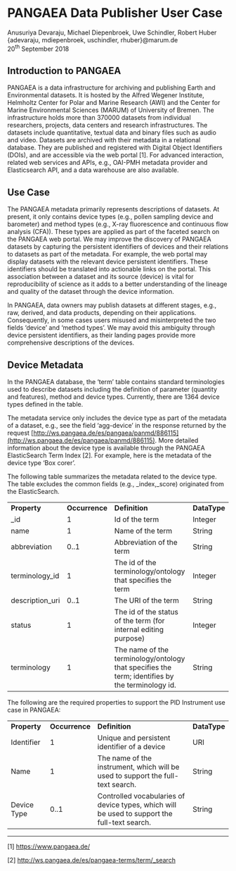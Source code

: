 # PANGAEA Data Publisher User Case

Anusuriya Devaraju, Michael Diepenbroek, Uwe Schindler, Robert Huber  
{adevaraju, mdiepenbroek, uschindler, rhuber}@marum.de  
20<sup>th</sup> September 2018

 

## Introduction to PANGAEA

PANGAEA is a data infrastructure for archiving and publishing Earth and Environmental datasets. It is hosted by the Alfred Wegener Institute, Helmholtz Center for Polar and Marine Research (AWI) and the Center for Marine Environmental Sciences (MARUM) of University of Bremen. The infrastructure holds more than 370000 datasets from individual researchers, projects, data centers and research infrastructures. The datasets include quantitative, textual data and binary files such as audio and video. Datasets are archived with their metadata in a relational database. They are published and registered with Digital Object Identifiers (DOIs), and are accessible via the web portal [1]. For advanced interaction, related web services and APIs, e.g., OAI-PMH metadata provider and Elasticsearch API, and a data warehouse are also available.

## Use Case

The PANGAEA metadata primarily represents descriptions of datasets. At present, it only contains device types (e.g., pollen sampling device and barometer) and method types (e.g., X-ray fluorescence and continuous flow analysis (CFA)). These types are applied as part of the faceted search on the PANGAEA web portal. We may improve the discovery of PANGAEA datasets by capturing the persistent identifiers of devices and their relations to datasets as part of the metadata. For example, the web portal may display datasets with the relevant device persistent identifiers. These identifiers should be translated into actionable links on the portal. This association between a dataset and its source (device) is vital for reproducibility of science as it adds to a better understanding of the lineage and quality of the dataset through the device information.

In PANGAEA, data owners may publish datasets at different stages, e.g., raw, derived, and data products, depending on their applications. Consequently, in some cases users misused and misinterpreted the two fields ‘device’ and ‘method types’. We may avoid this ambiguity through device persistent identifiers, as their landing pages provide more comprehensive descriptions of the devices.

## Device Metadata

In the PANGAEA database, the ‘term’ table contains standard terminologies used to describe datasets including the definition of parameter (quantity and features), method and device types. Currently, there are 1364 device types defined in the table.

The metadata service only includes the device type as part of the metadata of a dataset, e.g., see the field ‘agg-device’ in the response returned by the request [http://ws.pangaea.de/es/pangaea/panmd/886115](http://ws.pangaea.de/es/pangaea/panmd/886115). More detailed information about the device type is available through the PANGAEA ElasticSearch Term Index [2]. For example, here is the metadata of the device type ‘Box corer’.

The following table summarizes the metadata related to the device type. The table excludes the common fields (e.g., _index,_score) originated from the ElasticSearch.

<table>
  <tr>
   <td><strong>Property</strong>
   </td>
   <td><strong>Occurrence</strong>
   </td>
   <td><strong>Definition</strong>
   </td>
   <td><strong>DataType</strong>
   </td>
  </tr>
  <tr>
   <td>_id
   </td>
   <td>1
   </td>
   <td>Id of the term
   </td>
   <td>Integer
   </td>
  </tr>
  <tr>
   <td>name
   </td>
   <td>1
   </td>
   <td>Name of the term
   </td>
   <td>String
   </td>
  </tr>
  <tr>
   <td>abbreviation
   </td>
   <td>0..1
   </td>
   <td>Abbreviation of the term
   </td>
   <td>String 
   </td>
  </tr>
  <tr>
   <td>terminology_id
   </td>
   <td>1
   </td>
   <td>The id of the terminology/ontology that specifies the term
   </td>
   <td>Integer
   </td>
  </tr>
  <tr>
   <td>description_uri
   </td>
   <td>0..1
   </td>
   <td>The URI of the term
   </td>
   <td>String
   </td>
  </tr>
  <tr>
   <td>status
   </td>
   <td>1
   </td>
   <td>The id of the status of the term (for internal editing purpose)
   </td>
   <td>Integer
   </td>
  </tr>
  <tr>
   <td>terminology
   </td>
   <td>1
   </td>
   <td>The name of the terminology/ontology that specifies the term; identifies by the terminology id.
   </td>
   <td>String
   </td>
  </tr>
</table>

The following are the required properties to support the PID Instrument use case in PANGAEA:

<table>
  <tr>
   <td><strong>Property</strong>
   </td>
   <td><strong>Occurrence</strong>
   </td>
   <td><strong>Definition</strong>
   </td>
   <td><strong>DataType</strong>
   </td>
  </tr>
  <tr>
   <td>Identifier
   </td>
   <td>1
   </td>
   <td>Unique and persistent identifier of a device
   </td>
   <td>URI
   </td>
  </tr>
  <tr>
   <td>Name
   </td>
   <td>1
   </td>
   <td>The name of the instrument, which will be used to support the full-text search.
   </td>
   <td>String
   </td>
  </tr>
  <tr>
   <td>Device Type
   </td>
   <td>0..1
   </td>
   <td>Controlled vocabularies of device types, which will be used to support the full-text search.
   </td>
   <td>String 
   </td>
  </tr>
</table>

---

[1] https://www.pangaea.de/

[2] http://ws.pangaea.de/es/pangaea-terms/term/_search


<!-- Docs to Markdown version 1.0β17 -->
